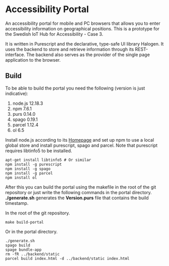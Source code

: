 # Accessibility Portal
An accessibility portal for mobile and PC browsers that allows you to enter accessibility information on geographical positions. This is a prototype for the Swedish IoT Hub for Accessibility - Case 3.

It is written in Purescript and the declarative, type-safe UI library Halogen. It uses the backend to store and retrieve information through its REST-interface. The backend also serves as the provider of the single page application to the browser.

## Build
To be able to build the portal you need the following (version is just indicative):

1. node.js 12.18.3
2. npm 7.6.1
3. purs 0.14.0
4. spago 0.19.1
5. parcel 1.12.4
6. ol 6.5

Install node.js according to its [Homepage](https://nodejs.org/en/) and set up npm to use a local global store and install purescript, spago and parcel. Note that purescript requires libtinfo5 to be installed.

```
apt-get install libtinfo5 # Or similar
npm install -g purescript
npm install -g spago
npm install -g parcel
npm install ol
```

After this you can build the portal using the makefile in the root of the git repository or just write the following commands in the portal directory. **./generate.sh** generates the **Version.purs** file that contains the build timestamp.

In the root of the git repository.

```
make build-portal
```

Or in the portal directory.

```
./generate.sh
spago build
spage bundle-app
rm -fR ../backend/static
parcel build index.html -d ../backend/static index.html
```

